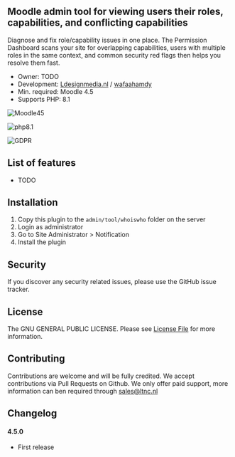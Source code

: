 ## Moodle admin tool for viewing users their roles, capabilities, and conflicting capabilities

Diagnose and fix role/capability issues in one place. The Permission Dashboard scans your site for overlapping capabilities, users with multiple roles in the same context, and common security red flags then helps you resolve them fast.

* Owner: TODO
* Development: [Ldesignmedia.nl](https://ldesignmedia.nl/) / [wafaahamdy](https://github.com/wafaahamdy)
* Min. required: Moodle 4.5
* Supports PHP: 8.1

![Moodle45](https://img.shields.io/badge/moodle-4.5-F98012.svg?logo=moodle)

![php8.1](https://img.shields.io/badge/php-8.1-777BB4.svg?logo=php)

![GDPR](https://img.shields.io/badge/GDPR-null_provider-brightgreen.svg)

## List of features
- TODO

## Installation
1.  Copy this plugin to the `admin/tool/whoiswho` folder on the server
2.  Login as administrator
3.  Go to Site Administrator > Notification
4.  Install the plugin

## Security

If you discover any security related issues, please use the GitHub issue tracker.

## License

The GNU GENERAL PUBLIC LICENSE. Please see [License File](LICENSE.md) for more information.

## Contributing

Contributions are welcome and will be fully credited. We accept contributions via Pull Requests on Github.
We only offer paid support, more information can ben required through [sales@ltnc.nl](mailto:sales@ltnc.nl)

## Changelog

#### 4.5.0
- First release
